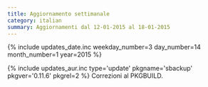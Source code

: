 ```yaml
---
title: Aggiornamento settimanale
category: italian
summary: Aggiornamenti dal 12-01-2015 al 18-01-2015
---
```


{% include updates_date.inc weekday_number=3 day_number=14 month_number=1 year=2015 %}

{% include updates_aur.inc type='update' pkgname='sbackup' pkgver='0.11.6' pkgrel=2 %}
Correzioni al PKGBUILD.
